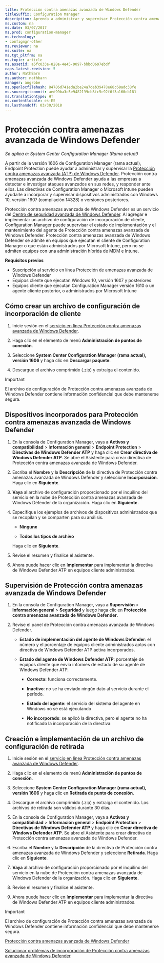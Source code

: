 ```yaml
---
title: Protección contra amenazas avanzada de Windows Defender
titleSuffix: Configuration Manager
description: Aprenda a administrar y supervisar Protección contra amenazas avanzada de Windows Defender, un nuevo servicio que ayuda a las empresas a responder a los ataques avanzados.
ms.custom: na
ms.date: 03/07/2017
ms.prod: configuration-manager
ms.technology:
- configmgr-other
ms.reviewer: na
ms.suite: na
ms.tgt_pltfrm: na
ms.topic: article
ms.assetid: a5fc033e-828e-4e45-9097-bbbd0697ebdf
caps.latest.revision: 5
author: NathBarn
ms.author: nathbarn
manager: angrobe
ms.openlocfilehash: 84786d741eda2be24a7deb39478e68c68adc38fe
ms.sourcegitcommit: aed99ba3c5e9482199cb3fc5c92f6f3a160cb181
ms.translationtype: HT
ms.contentlocale: es-ES
ms.lasthandoff: 03/30/2018
---
```

# <a name="windows-defender-advanced-threat-protection"></a>Protección contra amenazas avanzada de Windows Defender

*Se aplica a: System Center Configuration Manager (Rama actual)*

A partir de la versión 1606 de Configuration Manager (rama actual), Endpoint Protection puede ayudar a administrar y supervisar la [Protección contra amenazas avanzada (ATP) de Windows Defender](http://aka.ms/technet-wdatp). Protección contra amenazas avanzada de Windows Defender ayuda a las empresas a detectar e investigar ataques avanzados en sus redes, y responder ante ellos.  Las directivas de Configuration Manager o Microsoft Intune pueden ayudarle a incorporar y supervisar dispositivos administrados con Windows 10, versión 1607 (compilación 14328) o versiones posteriores.

Protección contra amenazas avanzada de Windows Defender es un servicio del [Centro de seguridad avanzada de Windows Defender](https://securitycenter.windows.com). Al agregar e implementar un archivo de configuración de incorporación de cliente, Configuration Manager puede supervisar el estado de implementación y el mantenimiento del agente de Protección contra amenazas avanzada de Windows Defender. Protección contra amenazas avanzada de Windows Defender se admite en equipos que ejecutan el cliente de Configuration Manager o que están administrados por Microsoft Intune, pero no se admiten equipos con una administración híbrida de MDM e Intune.

 **Requisitos previos**  

-   Suscripción al servicio en línea Protección de amenazas avanzada de Windows Defender  
-   Equipos cliente que ejecutan Windows 10, versión 1607 y posteriores  
-   Equipos cliente que ejecutan Configuration Manager versión 1610 o un agente cliente posterior, o administrados por Microsoft Intune

## <a name="how-to-create-an-onboarding-configuration-file"></a>Cómo crear un archivo de configuración de incorporación de cliente  

 1.  Inicie sesión en el [servicio en línea Protección contra amenazas avanzada de Windows Defender](https://securitycenter.windows.com/).   

 2.  Haga clic en el elemento de menú **Administración de puntos de conexión**.  

 3.  Seleccione **System Center Configuration Manager (rama actual), versión 1606** y haga clic en **Descargar paquete**.  

 4.  Descargue el archivo comprimido (.zip) y extraiga el contenido.

> [!IMPORTANT]
> El archivo de configuración de Protección contra amenazas avanzada de Windows Defender contiene información confidencial que debe mantenerse segura.

## <a name="onboard-devices-for-windows-defender-atp"></a>Dispositivos incorporados para Protección contra amenazas avanzada de Windows Defender  

1.  En la consola de Configuration Manager, vaya a **Activos y compatibilidad** > **Información general** > **Endpoint Protection** > **Directivas de Windows Defender ATP** y haga clic en **Crear directiva de Windows Defender ATP**. Se abre el Asistente para crear directiva de Protección contra amenazas avanzada de Windows Defender.  

2.  Escriba el **Nombre** y la **Descripción** de la directiva de Protección contra amenazas avanzada de Windows Defender y seleccione **Incorporación**. Haga clic en **Siguiente**.  

3.  **Vaya** al archivo de configuración proporcionado por el inquilino del servicio en la nube de Protección contra amenazas avanzada de Windows Defender de la organización. Haga clic en **Siguiente**.  

4.  Especifique los ejemplos de archivos de dispositivos administrados que se recopilan y se comparten para su análisis.  

    -   **Ninguno**   

    -   **Todos los tipos de archivo**  

     Haga clic en **Siguiente**.  

5.  Revise el resumen y finalice el asistente.  

6.  Ahora puede hacer clic en **Implementar** para implementar la directiva de Windows Defender ATP en equipos cliente administrados.  

## <a name="monitor-windows-defender-atp"></a>Supervisión de Protección contra amenazas avanzada de Windows Defender  

1.  En la consola de Configuration Manager, vaya a **Supervisión** > **Información general** > **Seguridad** y luego haga clic en **Protección contra amenazas avanzada de Windows Defender**.  

2.  Revise el panel de Protección contra amenazas avanzada de Windows Defender.  

    -   **Estado de implementación del agente de Windows Defender**: el número y el porcentaje de equipos cliente administrados aptos con directiva de Windows Defender ATP activa incorporados.  

    -   **Estado del agente de Windows Defender ATP**: porcentaje de equipos cliente que envía informes de estado de su agente de Windows Defender ATP.  

        -   **Correcto**: funciona correctamente.  

        -   **Inactivo**: no se ha enviado ningún dato al servicio durante el período.  

        -   **Estado del agente**: el servicio del sistema del agente en Windows no se está ejecutando  

        -   **No incorporado**: se aplicó la directiva, pero el agente no ha notificado la incorporación de la directiva  


## <a name="how-to-create-and-deploy-an-offboarding-configuration-file"></a>Creación e implementación de un archivo de configuración de retirada  

1.  Inicie sesión en el [servicio en línea Protección contra amenazas avanzada de Windows Defender](https://securitycenter.windows.com/).   

2.  Haga clic en el elemento de menú **Administración de puntos de conexión**.  

3.  Seleccione **System Center Configuration Manager (rama actual), versión 1606** y haga clic en **Retirada de punto de conexión**.  

4.  Descargue el archivo comprimido (.zip) y extraiga el contenido. Los archivos de retirada son válidos durante 30 días.

5.  En la consola de Configuration Manager, vaya a **Activos y compatibilidad** > **Información general** > **Endpoint Protection** > **Directivas de Windows Defender ATP** y haga clic en **Crear directiva de Windows Defender ATP**. Se abre el Asistente para crear directiva de Protección contra amenazas avanzada de Windows Defender.  

6.  Escriba el **Nombre** y la **Descripción** de la directiva de Protección contra amenazas avanzada de Windows Defender y seleccione **Retirada**. Haga clic en **Siguiente**.  

7.  **Vaya** al archivo de configuración proporcionado por el inquilino del servicio en la nube de Protección contra amenazas avanzada de Windows Defender de la organización. Haga clic en **Siguiente**.  

8.  Revise el resumen y finalice el asistente.  

9.  Ahora puede hacer clic en **Implementar** para implementar la directiva de Windows Defender ATP en equipos cliente administrados.  

> [!IMPORTANT]
> El archivo de configuración de Protección contra amenazas avanzada de Windows Defender contiene información confidencial que debe mantenerse segura.

[Protección contra amenazas avanzada de Windows Defender](https://technet.microsoft.com/itpro/windows/keep-secure/windows-defender-advanced-threat-protection)

[Solucionar problemas de incorporación de Protección contra amenazas avanzada de Windows Defender](https://technet.microsoft.com/itpro/windows/keep-secure/troubleshoot-onboarding-windows-defender-advanced-threat-protection)
